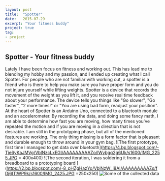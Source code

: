 ```yaml
---
layout: post
title:  "Spotter"
date:   2015-07-29
excerpt: "Your fitness buddy"
project: true
tag:
- project
---
```


## Spotter - Your fitness buddy
Lately I have been focus on fitness and working out. This has lead me to blending my hobby and my passion, and I ended up creating what I call Spotter. For people who are not familiar with working out, a spotter is a friend who is there to help you make sure you have proper form and you do not injure yourself while lifting weights.
Spotter is a device that records the movement of the weight as you lift it, and you receive real time feedback about your performance. The device tells you things like "Go slower", "Go faster", "2 more times!" or "You are using bad form, readjust your position".
At the heart of Spotter is an Arduino Uno, connected to a bluetooth module and an accelerometer. By recording the data, and doing some fancy math, I am able to determine how fast you are moving, how many times you've repeated the motion and if you are moving in a direction that is not desirable.
I am still in the prototyping phase, but all of the mentioned features are working.
The only thing missing is a form factor that is pleasant and durable enough to throw around in your gym bag.
![The first prototype, first time I managed to get data over bluetooth](https://4.bp.blogspot.com/-Tje6yKaJMVg/VblNzcLxEGI/AAAAAAAAAZo/lWybgq2g6Uk/s1600/IMG_2255.JPG = 400x400)
![The second iteration, I was soldering it from a breadboard to a prototyping board 
](https://2.bp.blogspot.com/-8_pHZgHazYo/VblNzW_I8AI/AAAAAAAAAZs/fDj6ITtWP9k/s1600/IMG_2425.JPG =250x250)
![Some of the collected data](https://4.bp.blogspot.com/-7gQlYuYGQTY/VblNy2ZcSLI/AAAAAAAAAZg/auwUGbjH8Wk/s1600/Screenshot%2B2015-07-29%2B18.02.40.png)
